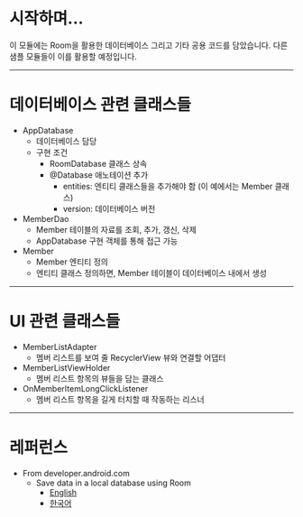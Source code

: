 # 시작하며...

이 모듈에는 Room을 활용한 데이터베이스 그리고 기타 공용 코드를 담았습니다. 
다른 샘플 모듈들이 이를 활용할 예정입니다.

---

# 데이터베이스 관련 클래스들

* AppDatabase
  * 데이터베이스 담당
  * 구현 조건
    * RoomDatabase 클래스 상속
    * @Database 애노테이션 추가
      * entities: 엔티티 클래스들을 추가해야 함 (이 예에서는 Member 클래스)
      * version: 데이터베이스 버전
* MemberDao
  * Member 테이블의 자료를 조회, 추가, 갱신, 삭제
  * AppDatabase 구현 객체를 통해 접근 가능
* Member
  * Member 엔티티 정의
  * 엔티티 클래스 정의하면, Member 테이블이 데이터베이스 내에서 생성

---

# UI 관련 클래스들

* MemberListAdapter
  * 멤버 리스트를 보여 줄 RecyclerView 뷰와 연결할 어댑터
* MemberListViewHolder
  * 멤버 리스트 항목의 뷰들을 담는 클래스
* OnMemberItemLongClickListener
  * 멤버 리스트 항목을 길게 터치할 때 작동하는 리스너

---

# 레퍼런스

* From developer.android.com
  * Save data in a local database using Room
    * [English](https://developer.android.com/training/data-storage/room)
    * [한국어](https://developer.android.com/training/data-storage/room?hl=ko)
